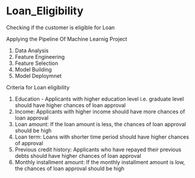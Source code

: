 # Loan_Eligibility
Checking if the customer is eligible for Loan

Applying the Pipeline Of Machine Learnig Project
1. Data Analysis
2. Feature Engineering
3. Feature Selection
4. Model Building
5. Model Deploymnet

Criteria for Loan eligibility
1. Education - Applicants with higher education level i.e. graduate level should have higher chances of loan approval
2. Income: Applicants with higher income should have more chances of loan approval
3. Loan amount: If the loan amount is less, the chances of loan approval should be high
4. Loan term: Loans with shorter time period should have higher chances of approval
5. Previous credit history: Applicants who have repayed their previous debts should have higher chances of loan approval
6. Monthly installment amount: If the monthly installment amount is low, the chances of loan approval should be high
